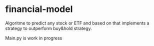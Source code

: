 # financial-model
Algoritme to predict any stock or ETF and based on that implements a strategy to outperform buy&amp;hold strategy.

Main.py is work in progress

